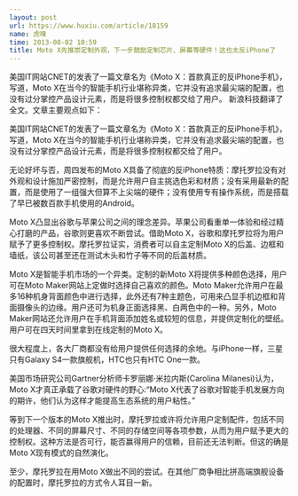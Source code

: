 ```yaml
---
layout: post
url: https://www.huxiu.com/article/18159
name: 虎嗅
time: 2013-08-02 10:59
title: Moto X先推崇定制外观，下一步鼓励定制芯片、屏幕等硬件！这也太反iPhone了
---
```

美国IT网站CNET的发表了一篇文章名为《Moto X：首款真正的反iPhone手机》，写道，Moto X在当今的智能手机行业堪称异类，它并没有追求最尖端的配置，也没有过分掌控产品设计元素，而是将很多控制权都交给了用户。 新浪科技翻译了全文。文章主要观点如下：

美国IT网站CNET的发表了一篇文章名为《Moto X：首款真正的反iPhone手机》，写道，Moto X在当今的智能手机行业堪称异类，它并没有追求最尖端的配置，也没有过分掌控产品设计元素，而是将很多控制权都交给了用户。

无论好坏与否，周四发布的Moto X具备了彻底的反iPhone特质：摩托罗拉没有对外观和设计施加严密控制，而是允许用户自主挑选色彩和材质；没有采用最新的配置，而是使用了一组强大但算不上尖端的硬件；没有使用专有操作系统，而是搭载了早已被数百款手机使用的Android。

Moto X凸显出谷歌与苹果公司之间的理念差异。苹果公司看重单一体验和经过精心打磨的产品，谷歌则更喜欢不断尝试。借助Moto X，谷歌和摩托罗拉将为用户赋予了更多控制权。摩托罗拉证实，消费者可以自主定制Moto X的后盖、边框和墙纸，该公司甚至还在测试木头和竹子等不同的后盖材质。

Moto X是智能手机市场的一个异类。定制的新Moto X将提供多种颜色选择，用户可在Moto Maker网站上定做时选择自己喜欢的颜色。Moto Maker允许用户在最多16种机身背面颜色中进行选择，此外还有7种主题色，可用来凸显手机边框和背面摄像头的边缘。用户还可为机身正面选择黑、白两色中的一种。另外，Moto Maker网站还允许用户在手机背面添加姓名或较短的信息，并提供定制化的壁纸。用户可在四天时间里拿到在线定制的Moto X。

很大程度上，各大厂商都没有给用户提供任何选择的余地。与iPhone一样，三星只有Galaxy S4一款旗舰机，HTC也只有HTC One一款。

美国市场研究公司Gartner分析师卡罗丽娜·米拉内斯(Carolina Milanesi)认为，Moto X才真正承载了谷歌对硬件的野心:“Moto X代表了谷歌对智能手机发展方向的期许，他们认为这样才能提高生态系统的用户粘性。”

等到下一个版本的Moto X推出时，摩托罗拉或许将允许用户定制配件，包括不同的处理器、不同的屏幕尺寸、不同的存储空间等各项参数，从而为用户赋予更大的控制权。这种方法是否可行，能否赢得用户的信赖，目前还无法判断。但这的确是Moto X现有模式的自然演化。

至少，摩托罗拉在用Moto X做出不同的尝试。在其他厂商争相比拼高端旗舰设备的配置时，摩托罗拉的方式令人耳目一新。

